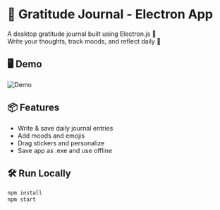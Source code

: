 # 🌸 Gratitude Journal - Electron App

A desktop gratitude journal built using Electron.js 💖  
Write your thoughts, track moods, and reflect daily 🌈

## 🖥️ Demo
![Demo](demo.gif)

## 📦 Features
- Write & save daily journal entries
- Add moods and emojis
- Drag stickers and personalize
- Save app as .exe and use offline

## 🛠️ Run Locally

```bash
npm install
npm start
